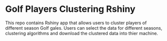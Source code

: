 # Golf Players Clustering Rshiny

This repo contains Rshiny app that allows users to cluster players of different season Golf gales. Users can select the data for different seasons, clustering algorithms and download the clustered data into thier machine.

